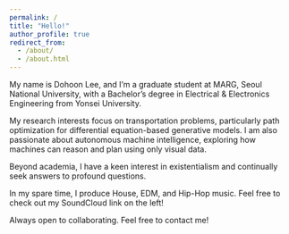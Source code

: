 ```yaml
---
permalink: /
title: "Hello!"
author_profile: true
redirect_from: 
  - /about/
  - /about.html
---
```


My name is Dohoon Lee, and I’m a graduate student at MARG, Seoul National University, with a Bachelor’s degree in Electrical & Electronics Engineering from Yonsei University.

My research interests focus on transportation problems, particularly path optimization for differential equation-based generative models. I am also passionate about autonomous machine intelligence, exploring how machines can reason and plan using only visual data.

Beyond academia, I have a keen interest in existentialism and continually seek answers to profound questions.

In my spare time, I produce House, EDM, and Hip-Hop music. Feel free to check out my SoundCloud link on the left!

Always open to collaborating. Feel free to contact me!